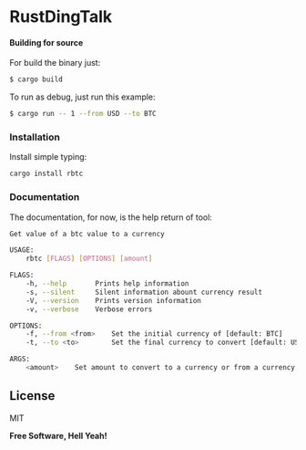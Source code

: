 # RustDingTalk



#### Building for source
For build the binary just:
```sh
$ cargo build
```
To run as debug, just run this example:
```sh
$ cargo run -- 1 --from USD --to BTC
```
### Installation
Install simple typing:

```sh
cargo install rbtc
```

### Documentation
The documentation, for now, is the help return of tool:

```sh
Get value of a btc value to a currency

USAGE:
    rbtc [FLAGS] [OPTIONS] [amount]

FLAGS:
    -h, --help       Prints help information
    -s, --silent     Silent information abount currency result
    -V, --version    Prints version information
    -v, --verbose    Verbose errors

OPTIONS:
    -f, --from <from>    Set the initial currency of [default: BTC]
    -t, --to <to>        Set the final currency to convert [default: USD]

ARGS:
    <amount>    Set amount to convert to a currency or from a currency [default: 1]
```


License
----

MIT


**Free Software, Hell Yeah!**
